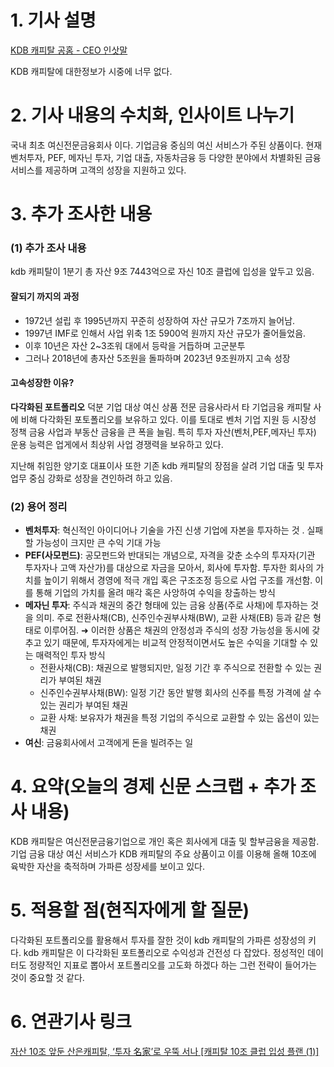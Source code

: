 # 1. 기사 설명

 [KDB 캐피탈 공홈 - CEO 인삿말](https://www.kdbc.co.kr/enterInfo/greetings)

KDB 캐피탈에 대한정보가 시중에 너무 없다. 

# 2. 기사 내용의 수치화, 인사이트 나누기

국내 최초 여신전문금융회사 이다. 기업금융 중심의 여신 서비스가 주된 상품이다. 
현재 벤처투자, PEF, 메자닌 투자, 기업 대출, 자동차금융 등 다양한 분야에서 차별화된 금융 서비스를 제공하며 고객의 성장을 지원하고 있다. 

# 3. 추가 조사한 내용 

### (1) 추가 조사 내용

kdb 캐피탈이 1분기 총 자산 9조 7443억으로 자신 10조 클럽에 입성을 앞두고 있음. 

#### 잘되기 까지의 과정

- 1972년 설립 후 1995년까지 꾸준히 성장하여 자산 규모가 7조까지 늘어남. 
- 1997년 IMF로 인해서 사업 위축 1조 5900억 원까지 자산 규모가 줄어들었음.
- 이후 10년은 자산 2~3조워 대에서 등락을 거듭하며 고군분투
- 그러나 2018년에 총자산 5조원을 돌파하며 2023년 9조원까지 고속 성장 

#### 고속성장한 이유? 

**다각화된 포트폴리오** 덕분
기업 대상 여신 상품 전문 금융사라서 타 기업금융 캐피탈 사에 비해 다각화된 포토폴리오를 보유하고 있다. 이를 토대로 벤처 기업 지원 등 시장성 정책 금융 사업과 부동산 금융을 큰 폭을 늘림.
특히 투자 자산(벤처,PEF,메자닌 투자) 운용 능력은 업게에서 최상위 사업 경쟁력을 보유하고 있다.

지난해 취임한 양기호 대표이사 또한 기존 kdb 캐피탈의 장점을 살려 기업 대출 및 투자 업무 중심 강화로 성장을 견인하려 하고 있음.

### (2) 용어 정리

- **벤처투자**: 혁신적인 아이디어나 기술을 가진 신생 기업에 자본을 투자하는 것 . 실패할 가능성이 크지만 큰 수익 기대 가능
- **PEF(사모펀드)**: 공모펀드와 반대되는 개념으로, 자격을 갖춘 소수의 투자자(기관 투자자나 고액 자산가)를 대상으로 자금을 모아서, 회사에 투자함. 투자한 회사의 가치를 높이기 위해서 경영에 적극 개입 혹은 구조조정 등으로 사업 구조를 개선함. 이를 통해 기업의 가치를 올려 매각 혹은 사앙하여 수익을 창출하는 방식 
- **메자닌 투자**: 주식과 채권의 중간 형태에 있는 금융 상품(주로 사채)에 투자하는 것을 의미. 주로 전환사채(CB), 신주인수권부사채(BW), 교환 사채(EB) 등과 같은 형태로 이루어짐. ➜ 이러한 상품은 채권의 안정성과 주식의 성장 가능성을 동시에 갖추고 있기 때문에, 투자자에게는 비교적 안정적이면서도 높은 수익을 기대할 수 있는 매력적인 투자 방식 
  - 전환사채(CB): 채권으로 발행되지만, 일정 기간 후 주식으로 전환할 수 있는 권리가 부여된 채권 
  - 신주인수권부사채(BW): 일정 기간 동안 발행 회사의 신주를 특정 가격에 살 수 있는 권리가 부여된 채권
  - 교환 사채: 보유자가 채권을 특정 기업의 주식으로 교환할 수 있는 옵션이 있는 채권
- **여신**: 금융회사에서 고객에게 돈을 빌려주는 일

# 4. 요약(오늘의 경제 신문 스크랩 + 추가 조사 내용)

KDB 캐피탈은 여신전문금융기업으로 개인 혹은 회사에게 대출 및 할부금융을 제공함. 기업 금융 대상 여신 서비스가 KDB 캐피탈의 주요 상품이고 이를 이용해 올해 10조에 육박한 자산을 축적하며 가파른 성장세를 보이고 있다. 

# 5. 적용할 점(현직자에게 할 질문)

다각화된 포트폴리오를 활용해서 투자를 잘한 것이 kdb 캐피탈의 가파른 성장성의 키다. kdb 캐피탈은 이 다각화된 포트폴리오로 수익성과 건전성 다 잡았다. 정성적인 데이터도 정량적인 지표로 뽑아서 포트폴리오를 고도화 하겠다 하는 그런 전략이 들어가는 것이 중요할 것 같다. 

# 6. 연관기사 링크

[자산 10조 앞둔 산은캐피탈, ‘투자 名家’로 우뚝 서나 [캐피탈 10조 클럽 입성 플랜 (1)]](https://www.fntimes.com/html/view.php?ud=202407272200467974dd55077bc2_18)